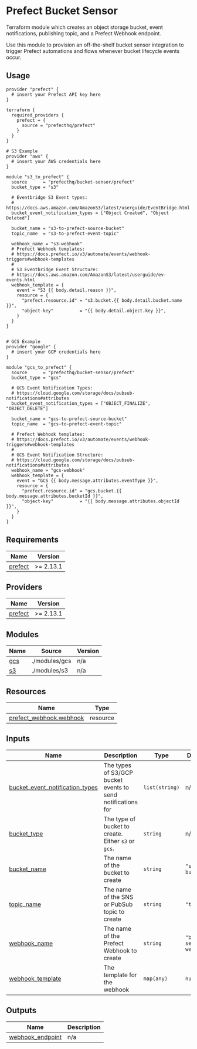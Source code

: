 # Prefect Bucket Sensor
Terraform module which creates an object storage bucket, event notifications, publishing topic, and a Prefect Webhook endpoint.

Use this module to provision an off-the-shelf bucket sensor integration to trigger Prefect automations and flows whenever bucket lifecycle events occur.

## Usage

```hcl
provider "prefect" {
  # insert your Prefect API key here
}

terraform {
  required_providers {
    prefect = {
      source = "prefecthq/prefect"
    }
  }
}

# S3 Example
provider "aws" {
  # insert your AWS credentials here
}

module "s3_to_prefect" {
  source      = "prefecthq/bucket-sensor/prefect"
  bucket_type = "s3"

  # Eventbridge S3 Event types:
  # https://docs.aws.amazon.com/AmazonS3/latest/userguide/EventBridge.html
  bucket_event_notification_types = ["Object Created", "Object Deleted"]

  bucket_name = "s3-to-prefect-source-bucket"
  topic_name  = "s3-to-prefect-event-topic"

  webhook_name = "s3-webhook"
  # Prefect Webhook templates:
  # https://docs.prefect.io/v3/automate/events/webhook-triggers#webhook-templates
  #
  # S3 Eventbridge Event Structure:
  # https://docs.aws.amazon.com/AmazonS3/latest/userguide/ev-events.html
  webhook_template = {
    event = "S3 {{ body.detail.reason }}",
    resource = {
      "prefect.resource.id" = "s3.bucket.{{ body.detail.bucket.name }}",
      "object-key"          = "{{ body.detail.object.key }}",
    }
  }
}


# GCS Example
provider "google" {
  # insert your GCP credentials here
}

module "gcs_to_prefect" {
  source      = "prefecthq/bucket-sensor/prefect"
  bucket_type = "gcs"

  # GCS Event Notification Types:
  # https://cloud.google.com/storage/docs/pubsub-notifications#attributes
  bucket_event_notification_types = ["OBJECT_FINALIZE", "OBJECT_DELETE"]

  bucket_name = "gcs-to-prefect-source-bucket"
  topic_name  = "gcs-to-prefect-event-topic"

  # Prefect Webhook templates:
  # https://docs.prefect.io/v3/automate/events/webhook-triggers#webhook-templates
  #
  # GCS Event Notification Structure:
  # https://cloud.google.com/storage/docs/pubsub-notifications#attributes
  webhook_name = "gcs-webhook"
  webhook_template = {
    event = "GCS {{ body.message.attributes.eventType }}",
    resource = {
      "prefect.resource.id" = "gcs.bucket.{{ body.message.attributes.bucketId }}",
      "object-key"          = "{{ body.message.attributes.objectId }}",
    }
  }
}

```

<!-- BEGIN_TF_DOCS -->
## Requirements

| Name | Version |
|------|---------|
| <a name="requirement_prefect"></a> [prefect](#requirement\_prefect) | >= 2.13.1 |

## Providers

| Name | Version |
|------|---------|
| <a name="provider_prefect"></a> [prefect](#provider\_prefect) | >= 2.13.1 |

## Modules

| Name | Source | Version |
|------|--------|---------|
| <a name="module_gcs"></a> [gcs](#module\_gcs) | ./modules/gcs | n/a |
| <a name="module_s3"></a> [s3](#module\_s3) | ./modules/s3 | n/a |

## Resources

| Name | Type |
|------|------|
| [prefect_webhook.webhook](https://registry.terraform.io/providers/prefecthq/prefect/latest/docs/resources/webhook) | resource |

## Inputs

| Name | Description | Type | Default | Required |
|------|-------------|------|---------|:--------:|
| <a name="input_bucket_event_notification_types"></a> [bucket\_event\_notification\_types](#input\_bucket\_event\_notification\_types) | The types of S3/GCP bucket events to send notifications for | `list(string)` | n/a | yes |
| <a name="input_bucket_type"></a> [bucket\_type](#input\_bucket\_type) | The type of bucket to create. Either `s3` or `gcs`. | `string` | n/a | yes |
| <a name="input_bucket_name"></a> [bucket\_name](#input\_bucket\_name) | The name of the bucket to create | `string` | `"sensor-bucket"` | no |
| <a name="input_topic_name"></a> [topic\_name](#input\_topic\_name) | The name of the SNS or PubSub topic to create | `string` | `"topic"` | no |
| <a name="input_webhook_name"></a> [webhook\_name](#input\_webhook\_name) | The name of the Prefect Webhook to create | `string` | `"bucket-sensor-webhook"` | no |
| <a name="input_webhook_template"></a> [webhook\_template](#input\_webhook\_template) | The template for the webhook | `map(any)` | `null` | no |

## Outputs

| Name | Description |
|------|-------------|
| <a name="output_webhook_endpoint"></a> [webhook\_endpoint](#output\_webhook\_endpoint) | n/a |
<!-- END_TF_DOCS -->
